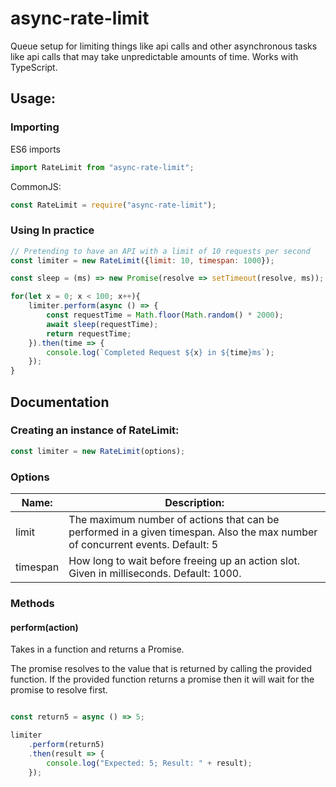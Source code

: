 # async-rate-limit

Queue setup for limiting things like api calls and other asynchronous tasks like api calls that may take unpredictable amounts of time. Works with TypeScript.

## Usage: 

### Importing 
ES6 imports
```javascript
import RateLimit from "async-rate-limit";
```

CommonJS: 
```javascript
const RateLimit = require("async-rate-limit");
```

### Using In practice
```javascript
// Pretending to have an API with a limit of 10 requests per second
const limiter = new RateLimit({limit: 10, timespan: 1000});

const sleep = (ms) => new Promise(resolve => setTimeout(resolve, ms));

for(let x = 0; x < 100; x++){    
    limiter.perform(async () => {
        const requestTime = Math.floor(Math.random() * 2000);
        await sleep(requestTime);
        return requestTime;
    }).then(time => {
    	console.log(`Completed Request ${x} in ${time}ms`);
    });
}
```

## Documentation

### Creating an instance of RateLimit:
```javascript
const limiter = new RateLimit(options);
```
### Options
| Name:    | Description:                                                                                                                  |
|----------|-------------------------------------------------------------------------------------------------------------------------------|
| limit    | The maximum number of actions that can be performed in a given timespan. Also the max number of concurrent events. Default: 5 |
| timespan | How long to wait before freeing up an action slot. Given in milliseconds. Default: 1000.                                      |

### Methods

#### perform(action)
Takes in a function and returns a Promise. 

The promise resolves to the value that is returned by calling the provided function. If the provided function returns a promise then it will wait for the promise to resolve first.

```javascript

const return5 = async () => 5;

limiter
    .perform(return5)
    .then(result => {
        console.log("Expected: 5; Result: " + result);
    });
```
